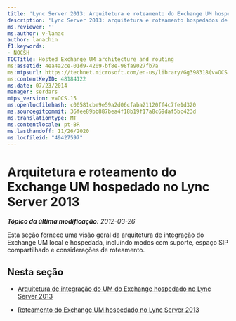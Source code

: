 ```yaml
---
title: 'Lync Server 2013: Arquitetura e roteamento do Exchange UM hospedado'
description: 'Lync Server 2013: arquitetura e roteamento hospedados de UM Exchange.'
ms.reviewer: ''
ms.author: v-lanac
author: lanachin
f1.keywords:
- NOCSH
TOCTitle: Hosted Exchange UM architecture and routing
ms:assetid: 4ea4a2ce-01d9-4209-bf8e-98fa9027fb7a
ms:mtpsurl: https://technet.microsoft.com/en-us/library/Gg398318(v=OCS.15)
ms:contentKeyID: 48184122
ms.date: 07/23/2014
manager: serdars
mtps_version: v=OCS.15
ms.openlocfilehash: c00581cbe9e59a2d06cfaba21120ff4c7fe1d320
ms.sourcegitcommit: 36fee89bb887bea4f18b19f17a8c69daf5bc423d
ms.translationtype: MT
ms.contentlocale: pt-BR
ms.lasthandoff: 11/26/2020
ms.locfileid: "49427597"
---
```

# <a name="hosted-exchange-um-architecture-and-routing-in-lync-server-2013"></a>Arquitetura e roteamento do Exchange UM hospedado no Lync Server 2013

<div data-xmlns="http://www.w3.org/1999/xhtml">

<div class="topic" data-xmlns="http://www.w3.org/1999/xhtml" data-msxsl="urn:schemas-microsoft-com:xslt" data-cs="https://msdn.microsoft.com/">

<div data-asp="https://msdn2.microsoft.com/asp">



</div>

<div id="mainSection">

<div id="mainBody">

<span> </span>

_**Tópico da última modificação:** 2012-03-26_

Esta seção fornece uma visão geral da arquitetura de integração do Exchange UM local e hospedada, incluindo modos com suporte, espaço SIP compartilhado e considerações de roteamento.

<div>

## <a name="in-this-section"></a>Nesta seção

  - [Arquitetura de integração do UM do Exchange hospedado no Lync Server 2013](lync-server-2013-hosted-exchange-um-integration-architecture.md)

  - [Roteamento do Exchange UM hospedado no Lync Server 2013](lync-server-2013-hosted-exchange-um-routing.md)

</div>

</div>

<span> </span>

</div>

</div>

</div>

